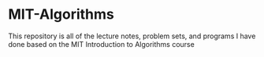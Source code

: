 # MIT-Algorithms
This repository is all of the lecture notes, problem sets, and programs I have done based on the MIT Introduction to Algorithms course
